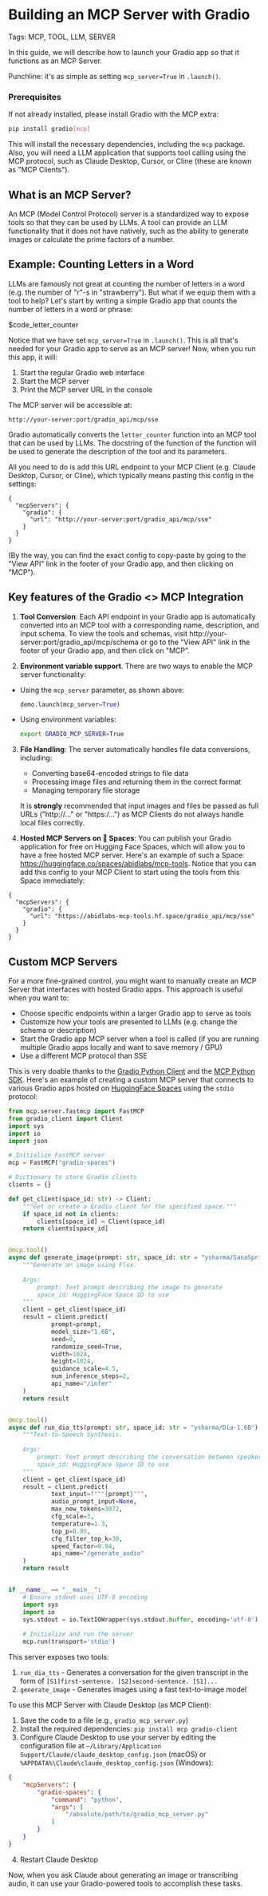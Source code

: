 # Building an MCP Server with Gradio

Tags: MCP, TOOL, LLM, SERVER

In this guide, we will describe how to launch your Gradio app so that it functions as an MCP Server.

Punchline: it's as simple as setting `mcp_server=True` in `.launch()`. 

### Prerequisites

If not already installed, please install Gradio with the MCP extra:

```bash
pip install gradio[mcp]
```

This will install the necessary dependencies, including the `mcp` package. Also, you will need a LLM application that supports tool calling using the MCP protocol, such as Claude Desktop, Cursor, or Cline (these are known as "MCP Clients").

## What is an MCP Server?

An MCP (Model Control Protocol) server is a standardized way to expose tools so that they can be used by  LLMs. A tool can provide an LLM functionality that it does not have natively, such as the ability to generate images or calculate the prime factors of a number. 

## Example: Counting Letters in a Word

LLMs are famously not great at counting the number of letters in a word (e.g. the number of "r"-s in "strawberry"). But what if we equip them with a tool to help? Let's start by writing a simple Gradio app that counts the number of letters in a word or phrase:

$code_letter_counter

Notice that we have set `mcp_server=True` in `.launch()`. This is all that's needed for your Gradio app to serve as an MCP server! Now, when you run this app, it will:

1. Start the regular Gradio web interface
2. Start the MCP server
3. Print the MCP server URL in the console

The MCP server will be accessible at:
```
http://your-server:port/gradio_api/mcp/sse
```

Gradio automatically converts the `letter_counter` function into an MCP tool that can be used by LLMs. The docstring of the function of the function will be used to generate the description of the tool and its parameters. 

All you need to do is add this URL endpoint to your MCP Client (e.g. Claude Desktop, Cursor, or Cline), which typically means pasting this config in the settings:

```
{
  "mcpServers": {
    "gradio": {
      "url": "http://your-server:port/gradio_api/mcp/sse"
    }
  }
}
```

(By the way, you can find the exact config to copy-paste by going to the "View API" link in the footer of your Gradio app, and then clicking on "MCP").

## Key features of the Gradio <> MCP Integration

1. **Tool Conversion**: Each API endpoint in your Gradio app is automatically converted into an MCP tool with a corresponding name, description, and input schema. To view the tools and schemas, visit http://your-server:port/gradio_api/mcp/schema or go to the "View API" link in the footer of your Gradio app, and then click on "MCP".


2. **Environment variable support**. There are two ways to enable the MCP server functionality:

*  Using the `mcp_server` parameter, as shown above:
   ```python
   demo.launch(mcp_server=True)
   ```

* Using environment variables:
   ```bash
   export GRADIO_MCP_SERVER=True
   ```

3. **File Handling**: The server automatically handles file data conversions, including:
   - Converting base64-encoded strings to file data
   - Processing image files and returning them in the correct format
   - Managing temporary file storage

    It is **strongly** recommended that input images and files be passed as full URLs ("http://..." or "https:/...") as MCP Clients do not always handle local files correctly.


4. **Hosted MCP Servers on 󠀠🤗 Spaces**: You can publish your Gradio application for free on Hugging Face Spaces, which will allow you to have a free hosted MCP server. Here's an example of such a Space: https://huggingface.co/spaces/abidlabs/mcp-tools. Notice that you can add this config to your MCP Client to start using the tools from this Space immediately:

```
{
  "mcpServers": {
    "gradio": {
      "url": "https://abidlabs-mcp-tools.hf.space/gradio_api/mcp/sse"
    }
  }
}
```

## Custom MCP Servers

For a more fine-grained control, you might want to manually create an MCP Server that interfaces with hosted Gradio apps. This approach is useful when you want to:

- Choose specific endpoints within a larger Gradio app to serve as tools
- Customize how your tools are presented to LLMs (e.g. change the schema or description)
- Start the Gradio app MCP server when a tool is called (if you are running multiple Gradio apps locally and want to save memory / GPU)
- Use a different MCP protocol than SSE

This is very doable thanks to the [Gradio Python Client](https://www.gradio.app/guides/getting-started-with-the-python-client) and the [MCP Python SDK](https://github.com/modelcontextprotocol/python-sdk). Here's an example of creating a custom MCP server that connects to various Gradio apps hosted on [HuggingFace Spaces](https://huggingface.co/spaces) using the `stdio` protocol:

```python
from mcp.server.fastmcp import FastMCP
from gradio_client import Client
import sys
import io
import json 

# Initialize FastMCP server
mcp = FastMCP("gradio-spaces")

# Dictionary to store Gradio clients
clients = {}

def get_client(space_id: str) -> Client:
    """Get or create a Gradio client for the specified space."""
    if space_id not in clients:
        clients[space_id] = Client(space_id)
    return clients[space_id]


@mcp.tool()
async def generate_image(prompt: str, space_id: str = "ysharma/SanaSprint") -> str:
    """Generate an image using Flux.
    
    Args:
        prompt: Text prompt describing the image to generate
        space_id: HuggingFace Space ID to use 
    """
    client = get_client(space_id)
    result = client.predict(
            prompt=prompt,
            model_size="1.6B",
            seed=0,
            randomize_seed=True,
            width=1024,
            height=1024,
            guidance_scale=4.5,
            num_inference_steps=2,
            api_name="/infer"
    )
    return result


@mcp.tool()
async def run_dia_tts(prompt: str, space_id: str = "ysharma/Dia-1.6B") -> str:
    """Text-to-Speech Synthesis.
    
    Args:
        prompt: Text prompt describing the conversation between speakers S1, S2
        space_id: HuggingFace Space ID to use 
    """
    client = get_client(space_id)
    result = client.predict(
            text_input=f"""{prompt}""",
            audio_prompt_input=None, 
            max_new_tokens=3072,
            cfg_scale=3,
            temperature=1.3,
            top_p=0.95,
            cfg_filter_top_k=30,
            speed_factor=0.94,
            api_name="/generate_audio"
    )
    return result


if __name__ == "__main__":
    # Ensure stdout uses UTF-8 encoding
    import sys
    import io
    sys.stdout = io.TextIOWrapper(sys.stdout.buffer, encoding='utf-8')
    
    # Initialize and run the server
    mcp.run(transport='stdio')

```

This server exposes two tools:
1. `run_dia_tts` - Generates a conversation for the given transcript in the form of `[S1]first-sentence. [S2]second-sentence. [S1]...`
2. `generate_image` - Generates images using a fast text-to-image model

To use this MCP Server with Claude Desktop (as MCP Client):

1. Save the code to a file (e.g., `gradio_mcp_server.py`)
2. Install the required dependencies: `pip install mcp gradio-client`
3. Configure Claude Desktop to use your server by editing the configuration file at `~/Library/Application Support/Claude/claude_desktop_config.json` (macOS) or `%APPDATA%\Claude\claude_desktop_config.json` (Windows):

```json
{
    "mcpServers": {
        "gradio-spaces": {
            "command": "python",
            "args": [
                "/absolute/path/to/gradio_mcp_server.py"
            ]
        }
    }
}
```

4. Restart Claude Desktop

Now, when you ask Claude about generating an image or transcribing audio, it can use your Gradio-powered tools to accomplish these tasks.



